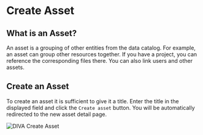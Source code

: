 # Create Asset

## What is an Asset?

An asset is a grouping of other entities from the data catalog.
For example, an asset can group other resources together.
If you have a project, you can reference the corresponding files there.
You can also link users and other assets.

## Create an Asset

To create an asset it is sufficient to give it a title.
Enter the title in the displayed field and click the `Create asset` button.
You will be automatically redirected to the new asset detail page.

<div class="flex justify-center">
    <img class="rounded-lg" :src="$withBase('/assets/screenshots/create_asset.png')" alt="DIVA Create Asset">
</div>

